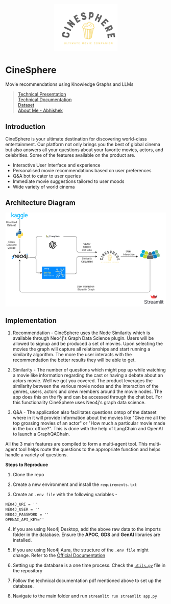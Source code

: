 <div style="text-align:center;">
    <img src="logo.png" width=200>
</div>

# CineSphere
Movie recommendations using Knowledge Graphs and LLMs

> [Technical Presentation](other%20files/CineSphere%20-%20Presentation.pptx)<br>
> [Technical Documentation](other%20files/CineSphere%20-%20Technical%20Documentation.pdf)<br>
> [Dataset](https://drive.google.com/drive/folders/1dgmWyh_6Lo_h6yhTZc-6mFDD4p2Fy2jX?usp=drive_link)<br>
> [About Me - Abhishek](other%20files/Abhishek%20Shankar%20-%20About%20Me.pptx)<br>

## Introduction 


CineSphere is your ultimate destination for discovering world-class entertainment. Our platform not only brings you the best of global cinema but also answers all your questions about your favorite movies, actors, and celebrities. Some of the features available on the 
product are. 

- Interactive User Interface and experience
- Personalised movie recommendations based on user preferences
- Q&A bot to cater to user queries
- Immediate movie suggestions tailored to user moods
- Wide variety of world cinema

## Architecture Diagram
<img src="CineSphere_Flow.png" alt="Product Flow">


## Implementation

1. Recommendation - CineSphere uses the Node Similarity which is available through Neo4j's Graph Data Science plugin. Users will be allowed to signup and be produced a set of movies. Upon selecting the movies the graph will capture all relationships and start running a similarity algorithm. The more the user interacts with the recommendation
the better results they will be able to get. 

2. Similarity - The number of questions which might pop up while watching a movie like information regarding the cast or having a debate about an actors movie. Well we got you covered. The product leverages the similarity between the various movie nodes and the interaction of the genres, users, actors and crew members around the movie nodes. The app does this on the fly and can be accessed through the chat bot. For this functionality CineSphere uses Neo4j's graph data science.

3. Q&A - The application also facilitates questions ontop of the dataset where in it will provide information about the movies like "Give me all the top grossing movies of an actor" or "How much a particular movie made in the box office?". This is done with the help of LangChain and OpenAI to launch a GraphQAChain. 

All the 3 main features are compiled to form a multi-agent tool. This multi-agent tool helps route the questions to the appropriate function and helps handle a variety of questions.
  

**Steps to Reproduce**

1) Clone the repo 

2) Create a new environment and install the `requirements.txt`

3) Create an `.env file` with the following variables - 

```
NEO4J_URI = ''
NEO4J_USER = ''
NEO4J_PASSWORD = ''
OPENAI_API_KEY=''

```
4) If you are using Neo4j Desktop, add the above raw data to the imports folder in the database. Ensure the **APOC**, **GDS** and **GenAI** libraries are installed.

5) If you are using Neo4j Aura, the structure of the `.env file` might change. Refer to the [Official Documentation](https://neo4j.com/docs/aura/preview/getting-started/quick-start-guide/)

6) Setting up the database is a one time process. Check the [`utils.py`](modules\utils.py) file in the repository

7) Follow the technical documentation pdf mentioned above to set up the database.

8) Navigate to the main folder and run `streamlit run streamlit app.py`